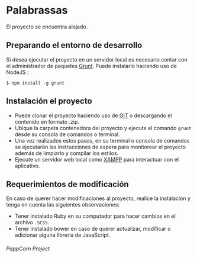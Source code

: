 # Palabrassas

El proyecto se encuentra alojado.

<h2>Preparando el entorno de desarrollo</h2>

Si desea ejecutar el proyecto en un servidor local es necesario contar con el administrador de paquetes <a href="http://gruntjs.com/">Grunt</a>. Puede instalarlo haciendo uso de NodeJS :

<pre>
<code>$ npm install -g grunt</code>
</pre>

<h2>Instalación el proyecto</h2>

<ul>
<li>Puede clonar el proyecto haciendo uso de <a href="https://git-scm.com/">GIT</a> o descargando el contenido en formato .zip.</li>
<li>Ubique la carpeta contenedora del proyecto y ejecute el comando <code>grunt</code> desde su consola de comandos o terminal.</li>
<li>Una vez realizados estos pasos, en su terminal o consola de comandos se ejecutarán las instrucciones de espera para monitorear el proyecto además de limpiarlo y compilar los estilos.</li>
<li>Ejecute un servidor web local como <a href="https://www.apachefriends.org/es/index.html">XAMPP</a> para interactuar con el aplicativo.</li>
</ul>

<h2>Requerimientos de modificación</h2>

En caso de querer hacer modificaciones al proyecto, realice la instalación y tenga en cuenta las siguientes observaciones:

<ul>
<li>Tener instalado Ruby en su computador para hacer cambios en el archivo <code>.SCSS</code>.</li>
<li>Tener instalado bower en caso de querer actualizar, modificar o adicionar alguna libreria de JavaScript.</li>
</ul>


<h6>PappCorn Project</h6>

